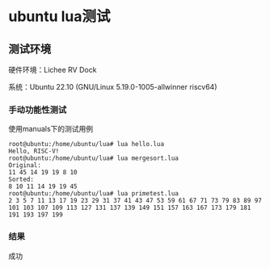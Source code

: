 # ubuntu lua测试



## 测试环境



硬件环境：Lichee RV Dock

系统：Ubuntu 22.10 (GNU/Linux 5.19.0-1005-allwinner riscv64)





### 手动功能性测试

使用manuals下的测试用例


```
root@ubuntu:/home/ubuntu/lua# lua hello.lua
Hello, RISC-V!
root@ubuntu:/home/ubuntu/lua# lua mergesort.lua
Original:
11 45 14 19 19 8 10 
Sorted:
8 10 11 14 19 19 45 
root@ubuntu:/home/ubuntu/lua# lua primetest.lua
2 3 5 7 11 13 17 19 23 29 31 37 41 43 47 53 59 61 67 71 73 79 83 89 97 101 103 107 109 113 127 131 137 139 149 151 157 163 167 173 179 181 191 193 197 199
```


### 结果

成功